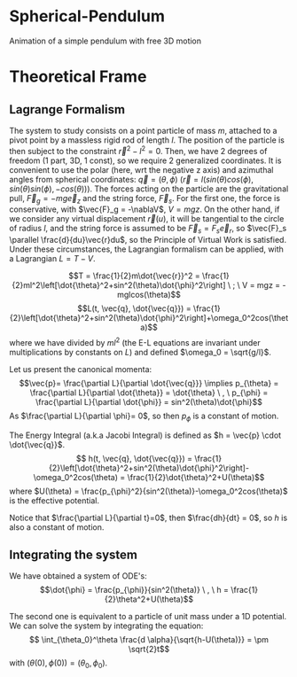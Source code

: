 # Spherical-Pendulum
Animation of a simple pendulum with free 3D motion

# Theoretical Frame
## Lagrange Formalism
The system to study consists on a point particle of mass $m$, attached to a pivot point by a massless rigid rod of length $l$. The position of the particle is then subject to the constraint $\vec{r}^2-l^2 = 0$. Then, we have 2 degrees of freedom (1 part, 3D, 1 const), so we require 2 generalized coordinates. It is convenient to use the polar (here, wrt the negative z axis) and azimuthal angles from spherical coordinates: $\vec{q} = (\theta, \phi)$ ($\vec{r} = l(sin(\theta)cos(\phi), sin(\theta)sin(\phi), -cos(\theta))$). The forces acting on the particle are the gravitational pull, $\vec{F}_g = -mg\vec{e}_z$ and the string force, $\vec{F}_s$. For the first one, the force is conservative, with $\vec{F}_g = -\nablaV$, $V = mgz$. On the other hand, if we consider any virtual displacement $\vec{r}(u)$, it will be tangential to the circle of radius $l$, and the string force is assumed to be $\vec{F}_s = F_s \vec{e}_r$, so $\vec{F}_s \parallel \frac{d}{du}\vec{r}du$, so the Principle of Virtual Work is satisfied. Under these circumstances, the Lagrangian formalism can be applied, with a Lagrangian $L = T-V$.

$$T = \frac{1}{2}m\dot{\vec{r}}^2 = \frac{1}{2}ml^2\left[\dot{\theta}^2+sin^2(\theta)\dot{\phi}^2\right] \ ; \ V = mgz = -mglcos(\theta)$$
$$L(t, \vec{q}, \dot{\vec{q}}) = \frac{1}{2}\left[\dot{\theta}^2+sin^2(\theta)\dot{\phi}^2\right]+\omega_0^2cos(\theta)$$
 where we have divided by $ml^2$ (the E-L equations are invariant under multiplications by constants on $L$) and defined $\omega_0 = \sqrt{g/l}$.

 Let us present the canonical momenta: 
 $$\vec{p}= \frac{\partial L}{\partial \dot{\vec{q}}} \implies p_{\theta} = \frac{\partial L}{\partial \dot{\theta}} = \dot{\theta} \ , \  p_{\phi} = \frac{\partial L}{\partial \dot{\phi}} = sin^2(\theta)\dot{\phi}$$
 As $\frac{\partial L}{\partial \phi}= 0$, so then $p_{\phi}$ is a constant of motion.

 The Energy Integral (a.k.a Jacobi Integral) is defined as $h = \vec{p} \cdot \dot{\vec{q}}$. 
 $$ h(t, \vec{q}, \dot{\vec{q}}) = \frac{1}{2}\left[\dot{\theta}^2+sin^2(\theta)\dot{\phi}^2\right]-\omega_0^2cos(\theta) = \frac{1}{2}\dot{\theta}^2+U(\theta)$$
 where $U(\theta) = \frac{p_{\phi}^2}{sin^2(\theta)}-\omega_0^2cos(\theta)$ is the effective potential.

 Notice that $\frac{\partial L}{\partial t}=0$, then $\frac{dh}{dt} = 0$, so $h$ is also a constant of motion.

 ## Integrating the system
 We have obtained a system of ODE's:
 $$\dot{\phi} = \frac{p_{\phi}}{sin^2(\theta)} \ , \ h = \frac{1}{2}\theta^2+U(\theta)$$

The second one is equivalent to a particle of unit mass under a 1D potential. We can solve the system by integrating the equation: 
$$ \int_{\theta_0}^\theta \frac{d \alpha}{\sqrt{h-U(\theta)}} = \pm \sqrt{2}t$$
with $(\theta(0), \phi(0)) = (\theta_0, \phi_0)$.
